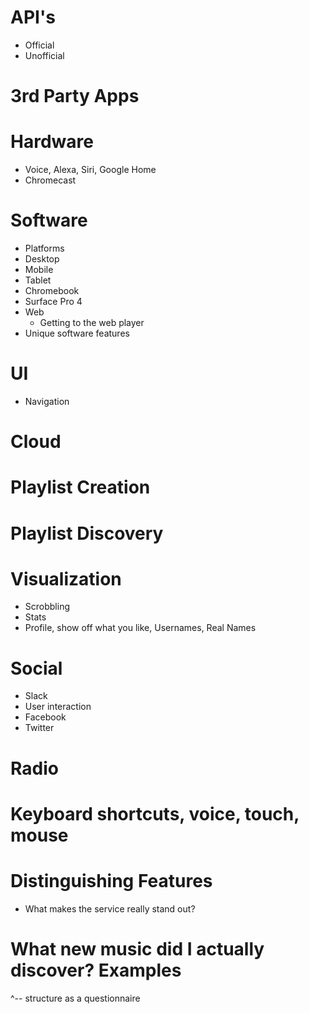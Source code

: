 # API's

* Official
* Unofficial

# 3rd Party Apps

# Hardware

* Voice, Alexa, Siri, Google Home
* Chromecast

# Software

* Platforms
* Desktop
* Mobile
* Tablet
* Chromebook
* Surface Pro 4
* Web
    * Getting to the web player
* Unique software features

# UI

* Navigation

# Cloud

# Playlist Creation

# Playlist Discovery

# Visualization

* Scrobbling
* Stats
* Profile, show off what you like, Usernames, Real Names

# Social

* Slack
* User interaction
* Facebook
* Twitter

# Radio

# Keyboard shortcuts, voice, touch, mouse

# Distinguishing Features

* What makes the service really stand out?

# What new music did I actually discover? Examples

^-- structure as a questionnaire


